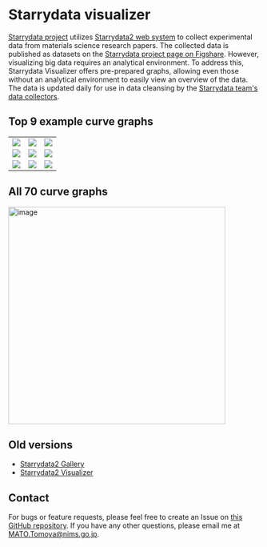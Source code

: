 # Starrydata visualizer

[Starrydata project](https://starrydata.org/) utilizes [Starrydata2 web system](https://www.starrydata2.org/) to collect experimental data from materials science research papers. The collected data is published as datasets on the [Starrydata project page on Figshare](https://figshare.com/projects/Starrydata_datasets/155129). However, visualizing big data requires an analytical environment. To address this, Starrydata Visualizer offers pre-prepared graphs, allowing even those without an analytical environment to easily view an overview of the data. The data is updated daily for use in data cleansing by the [Starrydata team's data collectors](https://starrydata.org/project/members.html).

## Top 9 example curve graphs

<table>
<tr>
<td><a href="https://visualizer.starrydata.org/all_curves/Temperature-Seebeck%20coefficient.html"><img src="https://github.com/starrydata/starry-visualization/assets/30012556/bcc9193e-4d43-4162-ba13-90c814f12733"></a></td>
<td><a href="https://visualizer.starrydata.org/all_curves/Temperature-Thermal%20conductivity.html"><img src="https://github.com/starrydata/starry-visualization/assets/30012556/d0b71120-7536-4f98-9eed-7cde9ca76748"></a></td>
<td><a href="https://visualizer.starrydata.org/all_curves/Temperature-ZT.html"><img src="https://github.com/starrydata/starry-visualization/assets/30012556/d89249eb-217a-4ae9-9895-d2e3690996d6"></a></td>
</tr>
<tr>
<td><a href="https://visualizer.starrydata.org/all_curves/Temperature-Electrical%20resistivity.html"><img src="https://github.com/starrydata/starry-visualization/assets/30012556/282d339a-9e6e-4fa7-bc2b-f3fd8fe26fb6"></a></td>
<td><a href="https://visualizer.starrydata.org/all_curves/Temperature-Electrical%20conductivity.html"><img src="https://github.com/starrydata/starry-visualization/assets/30012556/ba9f7ee5-ab85-4df6-a857-69c18cc480bd"></a></td>
<td><a href="https://visualizer.starrydata.org/all_curves/Temperature-Power%20factor.html"><img src="https://github.com/starrydata/starry-visualization/assets/30012556/b57112ee-8342-4594-8a78-2872e153ca67"></a></td>
</tr>
<tr>
<td><a href="https://visualizer.starrydata.org/all_curves/Temperature-Lattice%20thermal%20conductivity.html"><img src="https://github.com/starrydata/starry-visualization/assets/30012556/e4ce1969-d976-403a-ae94-865d4742f859"></a></td>
<td><a href="https://visualizer.starrydata.org/all_curves/Magnetic%20field%20strength%20(H)-magnetization_per_weight.html"><img src="https://github.com/starrydata/starry-visualization/assets/30012556/f64cd982-3441-4d1b-a471-16b01cb438df"></a></td>
<td><a href="https://visualizer.starrydata.org/all_curves/Discharge%20capacity-Voltage.html"><img src="https://github.com/starrydata/starry-visualization/assets/30012556/8ab660d1-11ce-45cc-9558-0a1b9581629e"></a></td>
</tr>
</table>

## All 70 curve graphs

<a href="/all_curves/"><img width="434" alt="image" src="https://github.com/starrydata/starry-visualization/assets/30012556/4eb79ea2-7dc0-48d3-a29d-32a5f11b8066"></a>


## Old versions

- [Starrydata2 Gallery](https://www.starrydata2.org/visualization/gallery_public/) 
- [Starrydata2 Visualizer](https://www.starrydata2.org/visualization/public/) 

## Contact

For bugs or feature requests, please feel free to create an Issue on [this GitHub repository](https://github.com/starrydata/starry-visualization/issues). If you have any other questions, please email me at MATO.Tomoya@nims.go.jp.

